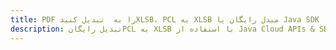 ---title: PDF را به  تبدیل کنیدXLSB، PCL به XLSB مبدل رایگان یا Java SDKdescription: تبدیل رایگانPCL به XLSB با استفاده از Java Cloud APIs & SDK همچنین اسناد PDF را در Cloud ایجاد، ویرایش و رندر کنید.---